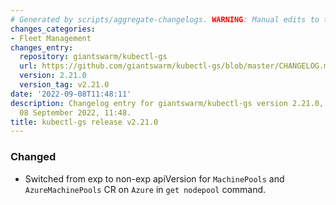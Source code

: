 ```yaml
---
# Generated by scripts/aggregate-changelogs. WARNING: Manual edits to this files will be overwritten.
changes_categories:
- Fleet Management
changes_entry:
  repository: giantswarm/kubectl-gs
  url: https://github.com/giantswarm/kubectl-gs/blob/master/CHANGELOG.md#2210---2022-09-08
  version: 2.21.0
  version_tag: v2.21.0
date: '2022-09-08T11:48:11'
description: Changelog entry for giantswarm/kubectl-gs version 2.21.0, published on
  08 September 2022, 11:48.
title: kubectl-gs release v2.21.0
---
```


### Changed
- Switched from exp to non-exp apiVersion for `MachinePools` and `AzureMachinePools` CR on `Azure` in `get nodepool` command.
